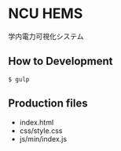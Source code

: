 NCU HEMS
====

学内電力可視化システム

## How to Development
```
$ gulp
```

## Production files
- index.html
- css/style.css
- js/min/index.js
